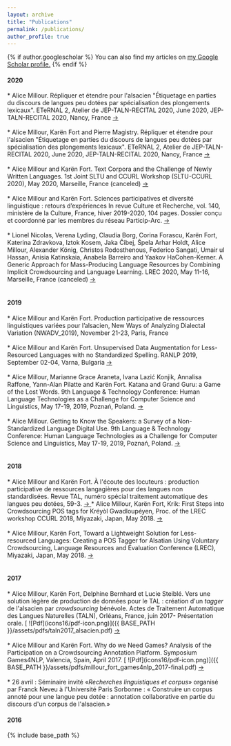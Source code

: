 ```yaml
---
layout: archive
title: "Publications"
permalink: /publications/
author_profile: true
---
```


{% if author.googlescholar %}
  You can also find my articles on <u><a href="{{author.googlescholar}}">my Google Scholar profile</a>.</u>
{% endif %}



<!-- 2020 -->
<h4 id="2020">2020</h4>
* Alice Millour.  Répliquer et étendre pour l'alsacien "Étiquetage en parties du discours de langues peu dotées par spécialisation des plongements lexicaux". ETeRNAL 2, Atelier de JEP-TALN-RECITAL 2020, June 2020, JEP-TALN-RECITAL 2020, Nancy, France <a target="_blank" href="https://hal.archives-ouvertes.fr/hal-02750224v3"> → </a> <br> <br>
* Alice Millour, Karën Fort and Pierre Magistry.  Répliquer et étendre pour l'alsacien "Étiquetage en parties du discours de langues peu dotées par spécialisation des plongements lexicaux". ETeRNAL 2, Atelier de JEP-TALN-RECITAL 2020, June 2020, JEP-TALN-RECITAL 2020, Nancy, France <a target="_blank" href="https://hal.archives-ouvertes.fr/hal-02750224v3"> → </a> <br> <br>
* Alice Millour and Karën Fort. Text Corpora and the Challenge of Newly Written Languages. 1st Joint SLTU and CCURL Workshop (SLTU-CCURL 2020), May 2020, Marseille, France (canceled) <a target="_blank" href="https://hal.archives-ouvertes.fr/hal-02611209"> → </a> <br> <br>
* Alice Millour and Karën Fort. Sciences participatives et diversité linguistique : retours d’expériences In revue Culture et Recherche, vol. 140, ministère de la Culture, France, hiver 2019-2020, 104 pages. Dossier conçu et coordonné par les membres du réseau Particip-Arc. <a target="_blank" href="https://hal-ujm.archives-ouvertes.fr/INRIA/hal-02877151v1"> → </a> <br> <br>
* Lionel Nicolas, Verena Lyding, Claudia Borg, Corina Forascu, Karën Fort, Katerina Zdravkova, Iztok Kosem, Jaka Čibej, Špela Arhar Holdt, Alice Millour, Alexander König, Christos Rodosthenous, Federico Sangati, Umair ul Hassan, Anisia Katinskaia, Anabela Barreiro and Yaakov HaCohen-Kerner. A Generic Approach for Mass-Producing Language Resources by Combining Implicit Crowdsourcing and Language Learning. LREC 2020, May 11-16, Marseille, France (canceled) <a target="_blank" href="https://hal.archives-ouvertes.fr/hal-02879883"> → </a> <br> <br>
<!-- 2019 -->
<h4 id="2019">2019</h4>
* Alice Millour and Karën Fort. Production participative de ressources linguistiques variées pour l’alsacien, New Ways of Analyzing Dialectal Variation (NWADV_2019), November 21-23, Paris, France <br> <br>
* Alice Millour and Karën Fort. Unsupervised Data Augmentation for Less-Resourced Languages with no Standardized Spelling. RANLP 2019, September 02-04,  Varna, Bulgaria <a target="_blank" href="https://hal.archives-ouvertes.fr/hal-02280002v1"> → </a> <br> <br>
* Alice Millour, Marianne Grace Araneta, Ivana Lazić Konjik, Annalisa Raffone, Yann-Alan Pilatte and Karën Fort. Katana and Grand Guru: a Game of the Lost Words. 9th Language & Technology Conference: Human Language Technologies as a Challenge for Computer Science and Linguistics, May 17-19, 2019, Poznań, Poland. <a target="_blank" href="https://hal.archives-ouvertes.fr/hal-02106757v1"> → </a> <br> <br>
* Alice Millour.  Getting to Know the Speakers: a Survey of a Non-Standardized Language Digital Use. 9th Language & Technology Conference: Human Language Technologies as a Challenge for Computer Science and Linguistics, May 17-19, 2019, Poznań, Poland. <a target="_blank" href="https://hal.archives-ouvertes.fr/hal-02137280v1"> → </a><br> <br>
<!-- 2018 -->
<h4 id="2018">2018</h4>
* Alice Millour and Karën Fort. À l'écoute des locuteurs : production participative de ressources langagières pour des langues non standardisées. Revue TAL, numéro spécial traitement automatique des langues peu dotées, 59-3.
<a target="_blank" href="http://atala.org/content/%C3%A0-l%C3%A9coute-des-locuteurs-production-participative-de-ressources-langagi%C3%A8res-pour-des-langues"> → </a> 
* Alice Millour, Karën Fort, Krik: First Steps into Crowdsourcing POS tags for Kréyòl Gwadloupéyen, Proc. of the LREC workshop CCURL 2018, Miyazaki, Japan, May 2018.  <a target="_blank" href="https://hal.archives-ouvertes.fr/hal-01790617v1"> → </a> <br> <br>
* Alice Millour, Karën Fort, Toward a Lightweight Solution for Less-resourced Languages: Creating a POS Tagger for Alsatian Using Voluntary Crowdsourcing, Language Resources and Evaluation Conference (LREC), Miyazaki, Japan, May 2018. <a target="_blank" href="https://hal.archives-ouvertes.fr/hal-01790615v1"> → </a>  <br><br>
<!-- 2017 -->
<h4 id="2017">2017</h4> 
* Alice Millour, Karën Fort, Delphine Bernhard et Lucie Steiblé. Vers une solution légère de production de données pour le TAL : création d'un <i>tagger</i> de l'alsacien par <i> crowdsourcing </i> bénévole. Actes de Traitement Automatique des Langues Naturelles (TALN), Orléans, France, juin 2017- Présentation orale. [ ![Pdf](icons16/pdf-icon.png)]({{ BASE_PATH }}/assets/pdfs/taln2017_alsacien.pdf) <a target="_blank" href="https://hal.archives-ouvertes.fr/hal-01516226"> → </a>   <br><br>
* Alice Millour and Karën Fort. Why do we Need Games? Analysis of the Participation on a Crowdsourcing Annotation Platform. Symposium Games4NLP, Valencia, Spain, April 2017. [ ![Pdf](icons16/pdf-icon.png)]({{ BASE_PATH }}/assets/pdfs/millour_fort_games4nlp_2017-final.pdf) <a target="_blank" href="https://hal.archives-ouvertes.fr/hal-01497088"> → </a>    <br><br>         
* 26 avril : Séminaire invité «<i>Recherches linguistiques et corpus</i>» organisé par Franck Neveu à l'Université Paris Sorbonne :  « Construire un corpus annoté pour une langue peu dotée : annotation collaborative en partie du discours d'un corpus de l'alsacien.»
<!-- 2016 -->
<h4 id="2016">2016</h4>
<!-- * My master's degree thesis is available [here ![Master's Thesis(French)](icons16/pdf-icon.png)]({{ BASE_PATH }}/assets/pdfs/2016_alsatian_master_thesis.pdf) (French only).            
-->


{% include base_path %}
<!-- 
{% for post in site.publications reversed %}
  {% include archive-single.html %}
{% endfor %}
-->